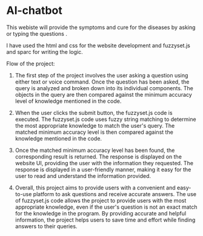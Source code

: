 # AI-chatbot
This webiste will provide the symptoms and cure for the diseases by asking or typing the questions .

I have used the html and css for the website development and  fuzzyset.js and sparc for writing the logic.

Flow of the project:



1) The first step of the project involves the user asking a question using either text or voice command. Once the question has been asked, the query is analyzed and broken down into its individual components. The objects in the query are then compared against the minimum accuracy level of knowledge mentioned in the code.

2) When the user clicks the submit button, the fuzzyset.js code is executed. The fuzzyset.js code uses fuzzy string matching to determine the most appropriate knowledge to match the user's query. The matched minimum accuracy level is then compared against the knowledge mentioned in the code.
3) Once the matched minimum accuracy level has been found, the corresponding result is returned. The response is displayed on the website UI, providing the user with the information they requested. The response is displayed in a user-friendly manner, making it easy for the user to read and understand the information provided.
4) Overall, this project aims to provide users with a convenient and easy-to-use platform to ask questions and receive accurate answers. The use of fuzzyset.js code allows the project to provide users with the most appropriate knowledge, even if the user's question is not an exact match for the knowledge in the program. By providing accurate and helpful information, the project helps users to save time and effort while finding answers to their queries.

